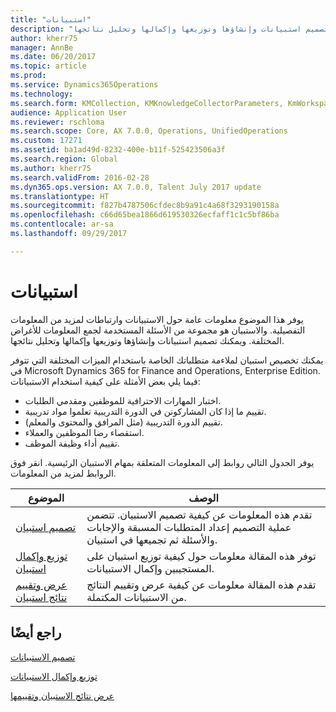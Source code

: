 ```yaml
---
title: "استبيانات"
description: "يوفر هذا الموضوع معلومات عامة حول الاستبيانات وارتباطات لمزيد من المعلومات التفصيلية. والاستبيان هو مجموعة من الأسئلة المستخدمة لجمع المعلومات للأغراض المختلفة. ويمكنك تصميم استبيانات وإنشاؤها وتوزيعها وإكمالها وتحليل نتائجها."
author: kherr75
manager: AnnBe
ms.date: 06/20/2017
ms.topic: article
ms.prod: 
ms.service: Dynamics365Operations
ms.technology: 
ms.search.form: KMCollection, KMKnowledgeCollectorParameters, KmWorkspace
audience: Application User
ms.reviewer: rschloma
ms.search.scope: Core, AX 7.0.0, Operations, UnifiedOperations
ms.custom: 17271
ms.assetid: ba1ad49d-8232-400e-b11f-525423506a3f
ms.search.region: Global
ms.author: kherr75
ms.search.validFrom: 2016-02-28
ms.dyn365.ops.version: AX 7.0.0, Talent July 2017 update
ms.translationtype: HT
ms.sourcegitcommit: f827b4787506cfdec8b9a91c4a68f3293190158a
ms.openlocfilehash: c66d65bea1866d619530326ecfaff1c1c5bf86ba
ms.contentlocale: ar-sa
ms.lasthandoff: 09/29/2017

---
```


# <a name="questionnaires"></a>استبيانات

يوفر هذا الموضوع معلومات عامة حول الاستبيانات وارتباطات لمزيد من المعلومات التفصيلية. والاستبيان هو مجموعة من الأسئلة المستخدمة لجمع المعلومات للأغراض المختلفة. ويمكنك تصميم استبيانات وإنشاؤها وتوزيعها وإكمالها وتحليل نتائجها. 

يمكنك تخصيص استبيان لملاءمة متطلباتك الخاصة باستخدام الميزات المختلفة التي تتوفر في Microsoft Dynamics 365 for Finance and Operations, Enterprise Edition. فيما يلي بعض الأمثلة على كيفية استخدام الاستبيانات:

-   اختبار المهارات الاحترافية للموظفين ومقدمي الطلبات.
-   تقييم ما إذا كان المشاركونن في الدورة التدريبية تعلموا مواد تدريبية.
-   تقييم الدورة التدريبية (مثل المرافق والمحتوى والمعلم).
-   استقصاء رضا الموظفين والعملاء.
-   تقييم أداء وظيفة الموظف.

يوفر الجدول التالي روابط إلى المعلومات المتعلقة بمهام الاستبيان الرئيسية. انقر فوق الروابط لمزيد من المعلومات.

| الموضوع| ‏‏الوصف|
|------|------------|
| [تصميم استبيان](design-questionnaires.md)  | تقدم هذه المعلومات عن كيفية تصميم الاستبيان. تتضمن عملية التصميم إعداد المتطلبات المسبقة والإجابات والأسئلة ثم تجميعها في استبيان. |
| [توزيع وإكمال استبيان](distribute-questionnaires.md)  | توفر هذه المقالة معلومات حول كيفية توزيع استبيان على المستجيبين وإكمال الاستبيانات.                                                                       |
| [عرض وتقييم نتائج استبيان](evaluate-questionnaire-results.md) | تقدم هذه المقالة معلومات عن كيفية عرض وتقييم النتائج من الاستبيانات المكتملة.                                                                                        |



<a name="see-also"></a>راجع أيضًا
--------

[تصميم الاستبيانات](design-questionnaires.md)

[توزيع وإكمال الاستبيانات](distribute-questionnaires.md)

[عرض نتائج الاستبيان وتقييمها](evaluate-questionnaire-results.md)


